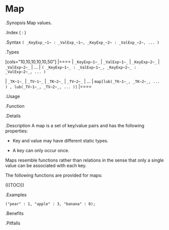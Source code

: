 # Map

.Synopsis
Map values.

.Index
( : )

.Syntax
`( _KeyExp_~1~ : _ValExp_~1~, _KeyExp_~2~ : _ValExp_~2~, ... )`

.Types

[cols="10,10,10,10,10,50"]
|====
| `_KeyExp~1~_` | `_ValExp~1~_` | `_KeyExp~2~_` | `_ValExp~2~_` | ... | `( _KeyExp~1~_ : _ValExp~1~_, _KeyExp~2~_ : _ValExp~2~_, ... )`  

| `_TK~1~_`     |  `_TV~1~_`    |  `_TK~2~_`    | `_TV~2~_`     | ... | `map[lub(_TK~1~_, _TK~2~_, ... ) , lub(_TV~1~_, _TV~2~_, ... )]` 
|====

.Usage

.Function

.Details

.Description
A map is a set of key/value pairs and has the following properties:

*  Key and value may have different static types.

*  A key can only occur once.


Maps resemble functions rather than relations in the sense that only a single value can be associated with each key.

The following functions are provided for maps:

(((TOC)))

.Examples
```rascal-shell
("pear" : 1, "apple" : 3, "banana" : 0);
```

.Benefits

.Pitfalls

